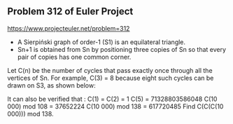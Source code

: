 ## Problem 312 of Euler Project 
https://www.projecteuler.net/problem=312
- A Sierpiński graph of order-1 (S1) is an equilateral triangle.
- Sn+1 is obtained from Sn by positioning three copies of Sn so that every pair of copies has one common corner.


Let C(n) be the number of cycles that pass exactly once through all the vertices of Sn.
For example, C(3) = 8 because eight such cycles can be drawn on S3, as shown below:


It can also be verified that :
C(1) = C(2) = 1
C(5) = 71328803586048
C(10 000) mod 108 = 37652224
C(10 000) mod 138 = 617720485
Find C(C(C(10 000))) mod 138.